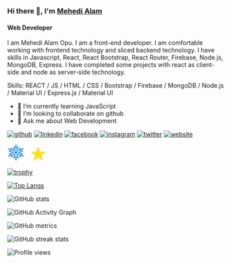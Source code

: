 <!--![Web Developer](https://i.ibb.co/0s1bH2r/my-photo.png)-->

### Hi there 👋, I'm <a href="https://mehedialam.netlify.app/">Mehedi Alam</a>
#### Web Developer

I am Mehedi Alam Opu. I am a front-end developer. I am comfortable working with frontend technology and sliced backend technology. I have skills in Javascript, React, React Bootstrap, React Router, Firebase, Node.js, MongoDB, Express. I have completed some projects with react as client-side and node as server-side technology.

Skills: REACT / JS / HTML / CSS / Bootstrap / Firebase / MongoDB / Node.js / Material UI /  Express.js / Material UI

- 🌱 I’m currently learning JavaScript 
- 👯 I’m looking to collaborate on github 
- 💬 Ask me about Web Development 


[<img src='https://cdn.jsdelivr.net/npm/simple-icons@3.0.1/icons/github.svg' alt='github' height='40'>](https://github.com/Mehedi109)  [<img src='https://cdn.jsdelivr.net/npm/simple-icons@3.0.1/icons/linkedin.svg' alt='linkedin' height='40'>](https://www.linkedin.com/in/mehedi-alam-5349781a1/)  [<img src='https://cdn.jsdelivr.net/npm/simple-icons@3.0.1/icons/facebook.svg' alt='facebook' height='40'>](https://www.facebook.com/mehedi.alam11)  [<img src='https://cdn.jsdelivr.net/npm/simple-icons@3.0.1/icons/instagram.svg' alt='instagram' height='40'>](https://www.instagram.com/mehedialam27/)  [<img src='https://cdn.jsdelivr.net/npm/simple-icons@3.0.1/icons/twitter.svg' alt='twitter' height='40'>](https://twitter.com/MehediA31402220)  [<img src='https://cdn.jsdelivr.net/npm/simple-icons@3.0.1/icons/icloud.svg' alt='website' height='40'>](https://www.mehedialam.netlify.app)  

<a href='https://archiveprogram.github.com/'><img src='https://raw.githubusercontent.com/acervenky/animated-github-badges/master/assets/acbadge.gif' width='40' height='40'></a> <a href='https://stars.github.com/'><img src='https://raw.githubusercontent.com/acervenky/animated-github-badges/master/assets/starbadge.gif' width='35' height='35'></a> 

[![trophy](https://github-profile-trophy.vercel.app/?username=Mehedi109)](https://github.com/ryo-ma/github-profile-trophy)

[![Top Langs](https://github-readme-stats.vercel.app/api/top-langs/?username=Mehedi109)](https://github.com/anuraghazra/github-readme-stats)

![GitHub stats](https://github-readme-stats.vercel.app/api?username=Mehedi109&show_icons=true)  

![GitHub Activity Graph](https://activity-graph.herokuapp.com/graph?username=Mehedi109)  

![GitHub metrics](https://metrics.lecoq.io/Mehedi109)  

![GitHub streak stats](https://github-readme-streak-stats.herokuapp.com/?user=Mehedi109)  

![Profile views](https://gpvc.arturio.dev/Mehedi109)  
